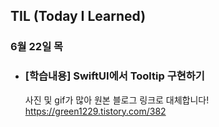 ## TIL (Today I Learned)

### 6월 22일 목    

- ### [학습내용] SwiftUI에서 Tooltip 구현하기
    
    사진 및 gif가 많아 원본 블로그 링크로 대체합니다!   
    https://green1229.tistory.com/382   
    
